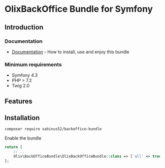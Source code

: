 # OlixBackOffice Bundle for Symfony

## Introduction

### Documentation

- [Documentation](docs/README.md) - How to install, use and enjoy this bundle


### Minimum requirements
- Symfony 4.3
- PHP > 7.2
- Twig 2.0

## Features


## Installation

~~~
composer require sabinus52/backoffice-bundle
~~~

Enable the bundle

~~~ php
return [
    // ...
    Olix\BackOfficeBundle\OlixBackOfficeBundle::class => ['all' => true],
];
~~~
